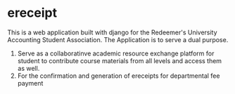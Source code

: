 # ereceipt
This is a web application built with django for the Redeemer's University Accounting Student Association. The Application is to serve a dual purpose.
1. Serve as a collaboratinve academic resource exchange platform for student to contribute course materials from all levels and access them as well.
2. For the confirmation and generation of ereceipts for departmental fee payment
